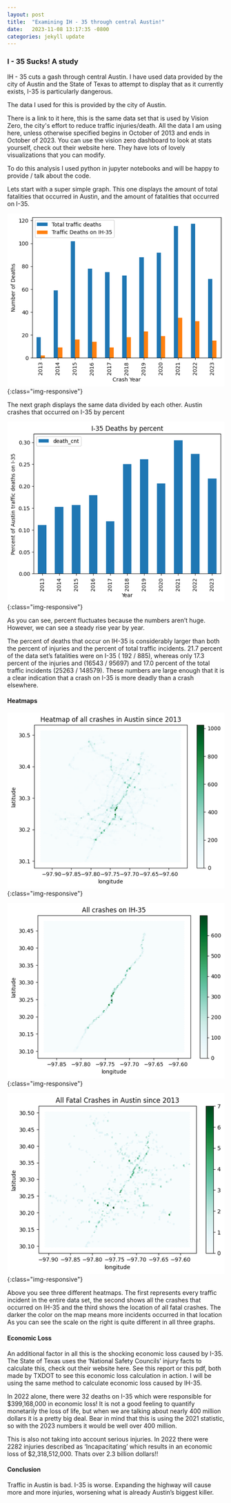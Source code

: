 ```yaml
---
layout: post
title:  "Examining IH - 35 through central Austin!"
date:   2023-11-08 13:17:35 -0800
categories: jekyll update
---
```

### I - 35 Sucks! A study


IH - 35 cuts a gash through central Austin. I have used data provided by the city of Austin and the State of Texas to attempt to display that as it currently exists, I-35 is particularly dangerous. 

The data I used for this is provided by the city of Austin. 

There is a link to it here, this is the same data set that is used by Vision Zero, the city's effort to reduce traffic injuries/death. All the data I am using here, unless otherwise specified begins in October of 2013 and ends in October of 2023. You can use the vision zero dashboard to look at stats yourself, check out their website here. They have lots of lovely visualizations that you can modify.

To do this analysis I used python in jupyter notebooks and will be happy to provide / talk about the code.


Lets start with a super simple graph. This one displays the amount of total fatalities that occurred in Austin, and the amount of fatalities that occurred on I-35. 


![IH-35 Deaths by Year](/images/35Research/35deathsByYearBar.png){:class="img-responsive"}


The next graph displays the same data divided by each other. Austin crashes that occurred on I-35 by percent

![Percent of all Austin Traffic Deaths IH-35 by Year](/images/35Research/35deathsByPercentBar.png){:class="img-responsive"}


As you can see, percent fluctuates because the numbers aren’t huge. However,  we can see a steady rise year by year.

The percent of deaths that occur on IH-35 is considerably larger than both the percent of injuries and the percent of total traffic incidents. 21.7 percent of the data set’s fatalities were on I-35 ( 192 / 885), whereas only 17.3 percent of the injuries and (16543 / 95697) and 17.0 percent of the total traffic incidents (25263 / 148579). These numbers are large enough that it is a clear indication that a crash on I-35 is more deadly than a crash elsewhere.




#### Heatmaps

![IH-35 Deaths by Year](/images/35Research/allAustinCrashesMap.png){:class="img-responsive"}

![IH-35 Deaths by Year](/images/35Research/all35CrashesMap.png){:class="img-responsive"}

![IH-35 Deaths by Year](/images/35Research/allFatalCrashesMap.png){:class="img-responsive"}



Above you see three different heatmaps. The first represents every traffic incident in the entire data set, the second shows all the crashes that occurred on IH-35 and the third shows the location of all fatal crashes. The darker the color on the map means more incidents occurred in that location As you can see the scale on the right is quite different in all three graphs. 

#### Economic Loss

An additional factor in all this is the shocking economic loss caused by I-35. The State of Texas uses the ‘National Safety Councils’ injury facts to calculate this, check out their website here. See this report or this pdf, both made by TXDOT to see this economic loss calculation in action. I will be using the same method to calculate economic loss caused by IH-35. 

In 2022 alone, there were 32 deaths on I-35 which were responsible for $399,168,000 in economic loss! It is not a good feeling to quantify monetarily the loss of life, but when we are talking about nearly 400 million dollars it is a pretty big deal. Bear in mind that this is using the 2021 statistic, so with the 2023 numbers it would be well over 400 million. 

This is also not taking into account serious injuries. In 2022 there were 2282 injuries described as ‘Incapacitating’ which results in an economic loss of $2,318,512,000. Thats over 2.3 billion dollars!!

#### Conclusion

Traffic in Austin is bad. I-35 is worse. Expanding the highway will cause more and more injuries, worsening what is already Austin’s biggest killer.